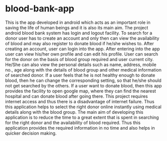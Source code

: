 # blood-bank-app
This is the app developed in android which acts as an important role in saving the life of human beings and it is also its main aim. The project android blood bank system has login and logout facility. To search for a donor user has to create an account and only then can view the availability of blood and may also register to donate blood if he/she wishes to. After creating an account, user can login into the app. After entering into the app user can view his/her own profile and can edit his profile. User can search for the donor on the basis of blood group required and user current city. He/She can also view the personal details such as name, address, mobile no., age along with the details of blood group and other medical information of searched donor. If a user feels that he is not healthy enough to donate blood, then he can change the corresponding setting, so that he/she should not get searched by the others. If a user want to donate blood, then this app provides the facility to open google map, where they can find the nearest hospital and can donate blood after going there.
This project requires internet access and thus there is a disadvantage of internet failure.
Thus this application helps to select the right donor online instantly using medical details along with the blood group. The main aim of developing this application is to reduce the time to a great extent that is spent in searching for the right donor and the availability of blood required. Thus this application provides the required information in no time and also helps in quicker decision making.
